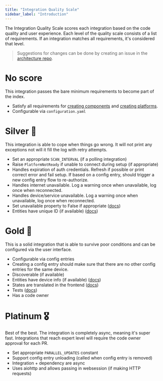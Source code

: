 ```yaml
---
title: "Integration Quality Scale"
sidebar_label: "Introduction"
---
```


The Integration Quality Scale scores each integration based on the code quality and user experience. Each level of the quality scale consists of a list of requirements. If an integration matches all requirements, it's considered that level.

> Suggestions for changes can be done by creating an issue in the [architecture repo](https://github.com/home-assistant/architecture/issues/).

# No score

This integration passes the bare minimum requirements to become part of the index.

 - Satisfy all requirements for [creating components](creating_component_code_review.md) and [creating platforms](creating_platform_code_review.md).
 - Configurable via `configuration.yaml`

# Silver 🥈

This integration is able to cope when things go wrong. It will not print any exceptions not will it fill the log with retry attempts.

- Set an appropriate `SCAN_INTERVAL` (if a polling integration)
- Raise `PlatformNotReady` if unable to connect during setup (if appropriate)
- Handles expiration of auth credentials. Refresh if possible or print correct error and fail setup. If based on a config entry, should trigger a new config entry flow to re-authorize.
- Handles internet unavailable. Log a warning once when unavailable, log once when reconnected.
- Handles device/service unavailable. Log a warning once when unavailable, log once when reconnected.
- Set unavailable property to False if appropriate ([docs](entity_index.md#generic-properties))
- Entities have unique ID (if available) ([docs](entity_registry_index.md#unique-id-requirements))

# Gold 🥇

This is a solid integration that is able to survive poor conditions and can be configured via the user interface.

- Configurable via config entries
- Creating a config entry should make sure that there are no other config entries for the same device.
- Discoverable (if available)
- Entities have device info (if available) ([docs](device_registry_index.md#defining-devices))
- States are translated in the frontend ([docs](internationalization_index.md))
- Tests ([docs](development_testing.md))
- Has a code owner

# Platinum 🎖

Best of the best. The integration is completely async, meaning it's super fast. Integrations that reach expert level will require the code owner approval for each PR.

- Set appropriate `PARALLEL_UPDATES` constant
- Support config entry unloading (called when config entry is removed)
- Integration + dependency are async
- Uses aiohttp and allows passing in websession (if making HTTP requests)
